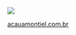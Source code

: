 <img src="https://github-readme-stats.vercel.app/api/top-langs/?username=acauamontiel&show_icons=true&theme=dark&hide_border=true&layout=compact">

[acauamontiel.com.br](http://acauamontiel.com.br)
